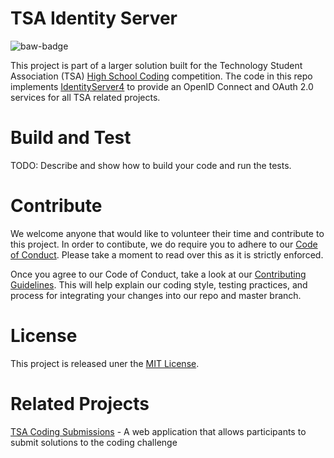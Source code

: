 # TSA Identity Server
![baw-badge]

This project is part of a larger solution built for the Technology Student Association (TSA) [High School Coding][tsa-hs-competitions] competition.
The code in this repo implements [IdentityServer4][identityserver4] to provide an OpenID Connect and OAuth 2.0 services for all TSA related projects.

# Build and Test
TODO: Describe and show how to build your code and run the tests. 

# Contribute
We welcome anyone that would like to volunteer their time and contribute to this project.
In order to contibute, we do require you to adhere to our [Code of Conduct][cod]. Please take a moment to read over this as it is strictly enforced.

Once you agree to our Code of Conduct, take a look at our [Contributing Guidelines][cg].
This will help explain our coding style, testing practices, and process for integrating your changes into our repo and master branch.

# License
This project is released uner the [MIT License][mit-license].

# Related Projects
[TSA Coding Submissions][tsa-coding-submissions] - A web application that allows participants to submit solutions to the coding challenge

<!-- BADGES -->
[baw-badge]: https://github.com/tj-cappelletti/tsa-coding-submissions/workflows/build-application-workflow/badge.svg "current status"
[baw-master-branch-badge]: https://github.com/tj-cappelletti/tsa-coding-submissions/workflows/build-application-workflow/badge.svg?branch=master "master branch status"
[baw-pull-request-badge]: https://github.com/tj-cappelletti/tsa-coding-submissions/workflows/build-application-workflow/badge.svg?event=pull_request

<!-- REPO LINKS -->
[cg]: CONTRIBUTING.md "Contributing Guidelines"
[cod]: CODE_OF_CONDUCT.md "Code of Conduct"
[mit-license]: LICENSE "MIT License"

<!-- EXTERNAL LINKS -->
[identityserver4]: https://github.com/IdentityServer/IdentityServer4 "IdentityServer 4 repo"
[tsa-coding-submissions]: https://github.com/tj-cappelletti/tsa-coding-submissions "TSA Coding Submissions repo"
[tsa-hs-competitions]: https://tsaweb.org/competitions-programs/tsa/high-school-competitions "TSA High School Competitions"